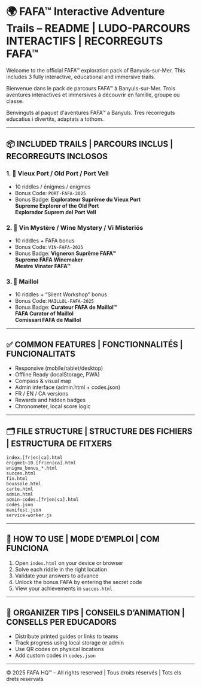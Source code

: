 # 🌍 FAFA™ Interactive Adventure Trails – README | LUDO-PARCOURS INTERACTIFS | RECORREGUTS FAFA™

Welcome to the official FAFA™ exploration pack of Banyuls-sur-Mer. This includes 3 fully interactive, educational and immersive trails.

Bienvenue dans le pack de parcours FAFA™ à Banyuls-sur-Mer. Trois aventures interactives et immersives à découvrir en famille, groupe ou classe.

Benvinguts al paquet d'aventures FAFA™ a Banyuls. Tres recorreguts educatius i divertits, adaptats a tothom.

---

## 📦 INCLUDED TRAILS | PARCOURS INCLUS | RECORREGUTS INCLOSOS

### 1. 🚢 Vieux Port / Old Port / Port Vell
- 10 riddles / énigmes / enigmes
- Bonus Code: `PORT-FAFA-2025`
- Bonus Badge: **Explorateur Suprême du Vieux Port**  
  **Supreme Explorer of the Old Port**  
  **Explorador Suprem del Port Vell**

### 2. 🍷 Vin Mystère / Wine Mystery / Vi Misteriós
- 10 riddles + FAFA bonus
- Bonus Code: `VIN-FAFA-2025`
- Bonus Badge: **Vigneron Suprême FAFA™**  
  **Supreme FAFA Winemaker**  
  **Mestre Vinater FAFA™**

### 3. 🎨 Maillol
- 10 riddles + “Silent Workshop” bonus
- Bonus Code: `MAILLOL-FAFA-2025`
- Bonus Badge: **Curateur FAFA de Maillol™**  
  **FAFA Curator of Maillol**  
  **Comissari FAFA de Maillol**

---

## ✅ COMMON FEATURES | FONCTIONNALITÉS | FUNCIONALITATS

- Responsive (mobile/tablet/desktop)
- Offline Ready (localStorage, PWA)
- Compass & visual map
- Admin interface (admin.html + codes.json)
- FR / EN / CA versions
- Rewards and hidden badges
- Chronometer, local score logic

---

## 🗂️ FILE STRUCTURE | STRUCTURE DES FICHIERS | ESTRUCTURA DE FITXERS

```
index.[fr|en|ca].html
enigme1–10.[fr|en|ca].html
enigme_bonus_*.html
succes.html
fin.html
boussole.html
carte.html
admin.html
admin-codes.[fr|en|ca].html
codes.json
manifest.json
service-worker.js
```

---

## 🧠 HOW TO USE | MODE D’EMPLOI | COM FUNCIONA

1. Open `index.html` on your device or browser
2. Solve each riddle in the right location
3. Validate your answers to advance
4. Unlock the bonus FAFA by entering the secret code
5. View your achievements in `succes.html`

---

## 📣 ORGANIZER TIPS | CONSEILS D’ANIMATION | CONSELLS PER EDUCADORS

- Distribute printed guides or links to teams
- Track progress using local storage or admin
- Use QR codes on physical locations
- Add custom codes in `codes.json`

---

© 2025 FAFA HQ™ – All rights reserved | Tous droits réservés | Tots els drets reservats
